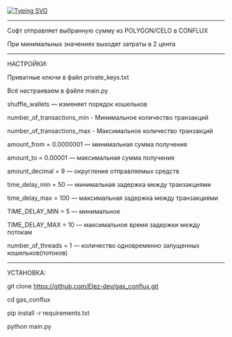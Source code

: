 [![Typing SVG](https://readme-typing-svg.demolab.com?font=Fira+Code&pause=1000&random=false&width=535&lines=%D0%9D%D0%B0%D0%B1%D0%B8%D0%B2%D0%B0%D0%B5%D0%BC+%D0%B4%D0%B5%D1%88%D1%91%D0%B2%D1%8B%D0%B5+%D1%82%D1%80%D0%B0%D0%BD%D0%B7%D1%8B+%D0%B2+L0+%D1%87%D0%B5%D1%80%D0%B5%D0%B7+Merkly)](https://git.io/typing-svg)

--------------------------------------------------------------------------------------------------------------------------------------------------------------------------------------------------------------------------------------

Софт отправляет выбранную сумму из POLYGON/CELO в CONFLUX

При минимальных значениях выходят затраты в 2 цента

--------------------------------------------------------------------------------------------------------------------------------------------------------------------------------------------------------------------------------------

НАСТРОЙКИ:

Приватные ключи в файл private_keys.txt

Всё настраиваем в файле main.py

shuffle_wallets — изменяет порядок кошельков

number_of_transactions_min - Минимальное количество транзакций

number_of_transactions_max - Максимальное количество транзакций

amount_from = 0.0000001 — минимальная сумма получения

amount_to   = 0.00001 — максимальная сумма получения

amount_decimal = 9  — округление отправляемых средств

time_delay_min = 50 — минимальная задержка между транзакциями

time_delay_max = 100 — максимальная задержка между транзакциями

TIME_DELAY_MIN = 5 — минимальное 

TIME_DELAY_MAX = 10 — максимальное время задержки между потокам

number_of_threads = 1 — количество одновременно запущенных кошельков(потоков)

--------------------------------------------------------------------------------------------------------------------------------------------------------------------------------------------------------------------------------------

УСТАНОВКА:

git clone https://github.com/Elez-dev/gas_conflux.git

cd gas_conflux

pip install -r requirements.txt

python main.py
